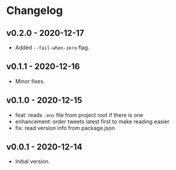 # Changelog

## v0.2.0 - 2020-12-17

- Added `--fail-when-zero` flag.
## v0.1.1 - 2020-12-16

- Minor fixes.
## v0.1.0 - 2020-12-15

- feat: reads `.env` file from project root if there is one
- enhancement: order tweets latest first to make reading easier
- fix: read version info from package.json

## v0.0.1 - 2020-12-14

- Initial version.
